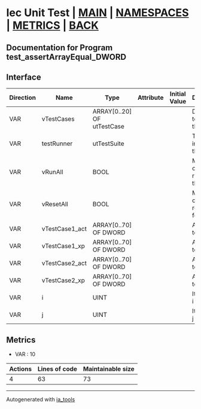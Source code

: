 # Iec Unit Test | [MAIN] | [NAMESPACES] | [METRICS] | [BACK]  

## Documentation for Program test_assertArrayEqual_DWORD  

## Interface  

| Direction | Name | Type | Attribute | Initial Value | Documentation |
| --------- | ---- | ---- | --------- | ------------- | ------------- |
| VAR | vTestCases | ARRAY[0..20] OF utTestCase |  |  | Definition of all test cases for this POU |  
| VAR | testRunner | utTestSuite |  |  | Test Suite fb instance to run the tests |  
| VAR | vRunAll | BOOL |  |  | Manual command to run all tests for this POU |  
| VAR | vResetAll | BOOL |  |  | Manual command to reset all tests for this POU |  
| VAR | vTestCase1_act | ARRAY[0..70] OF DWORD |  |  | Array data 1 of test case 1 |  
| VAR | vTestCase1_xp | ARRAY[0..70] OF DWORD |  |  | Array data 2 of test case 1 |  
| VAR | vTestCase2_act | ARRAY[0..70] OF DWORD |  |  | Array data 3 of test case 2 |  
| VAR | vTestCase2_xp | ARRAY[0..70] OF DWORD |  |  | Array data 4 of test case 2 |  
| VAR | i | UINT |  |  | Iterator variable i |  
| VAR | j | UINT |  |  | Iterator variable j |  


## Metrics  

- VAR : 10

| Actions | Lines of code | Maintainable size |
| ------- | ------------- | ----------------- |
| 4 | 63 | 73 |

---
Autogenerated with [ia_tools](https://github.com/tkucic/ia_tools)  

[MAIN]: ../../../../index.md
[NAMESPACES]: ../../nsList.md
[METRICS]: ../../../metrics.md
[BACK]: ../nsMain.md
